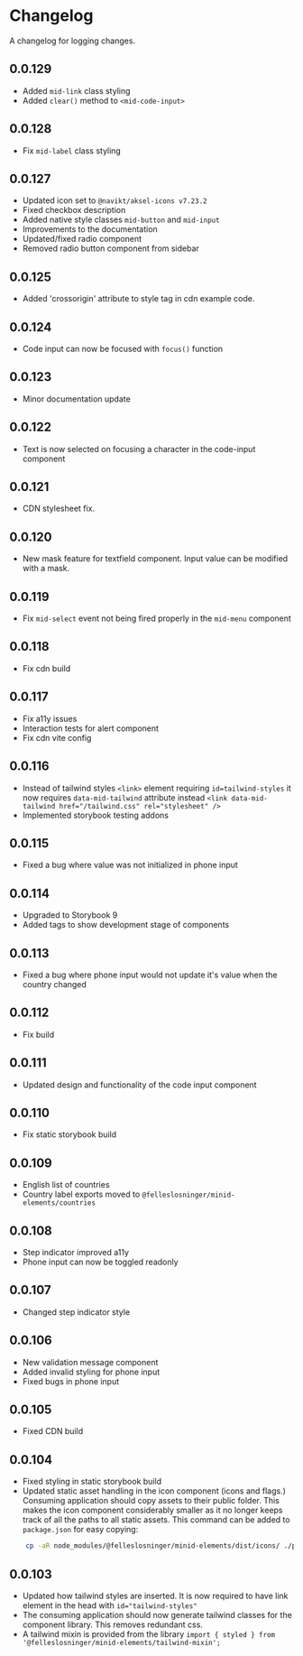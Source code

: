 # Changelog

A changelog for logging changes.

## 0.0.129

- Added `mid-link` class styling
- Added `clear()` method to `<mid-code-input>`

## 0.0.128

- Fix `mid-label` class styling

## 0.0.127

- Updated icon set to `@navikt/aksel-icons v7.23.2`
- Fixed checkbox description
- Added native style classes `mid-button` and `mid-input`
- Improvements to the documentation
- Updated/fixed radio component
- Removed radio button component from sidebar

## 0.0.125

- Added 'crossorigin' attribute to style tag in cdn example code.

## 0.0.124

- Code input can now be focused with `focus()` function

## 0.0.123

- Minor documentation update

## 0.0.122

- Text is now selected on focusing a character in the code-input component

## 0.0.121

- CDN stylesheet fix.

## 0.0.120

- New mask feature for textfield component. Input value can be modified with a mask.

## 0.0.119

- Fix `mid-select` event not being fired properly in the `mid-menu` component

## 0.0.118

- Fix cdn build

## 0.0.117

- Fix a11y issues
- Interaction tests for alert component
- Fix cdn vite config

## 0.0.116

- Instead of tailwind styles `<link>` element requiring `id=tailwind-styles` it now requires `data-mid-tailwind` attribute instead `<link data-mid-tailwind href="/tailwind.css" rel="stylesheet" />`
- Implemented storybook testing addons

## 0.0.115

- Fixed a bug where value was not initialized in phone input

## 0.0.114

- Upgraded to Storybook 9
- Added tags to show development stage of components

## 0.0.113

- Fixed a bug where phone input would not update it's value when the country changed

## 0.0.112

- Fix build

## 0.0.111

- Updated design and functionality of the code input component

## 0.0.110

- Fix static storybook build

## 0.0.109

- English list of countries
- Country label exports moved to `@felleslosninger/minid-elements/countries`

## 0.0.108

- Step indicator improved a11y
- Phone input can now be toggled readonly

## 0.0.107

- Changed step indicator style

## 0.0.106

- New validation message component
- Added invalid styling for phone input
- Fixed bugs in phone input

## 0.0.105

- Fixed CDN build

## 0.0.104

- Fixed styling in static storybook build
- Updated static asset handling in the icon component (icons and flags.) Consuming application should copy assets to their public folder. This makes the icon component considerably smaller as it no longer keeps track of all the paths to all static assets.
  This command can be added to `package.json` for easy copying:

```bash
    cp -aR node_modules/@felleslosninger/minid-elements/dist/icons/ ./public/icons && cp -aR node_modules/@felleslosninger/minid-elements/dist/flags/ ./public/flags
```

## 0.0.103

- Updated how tailwind styles are inserted. It is now required to have link element in the head with `id="tailwind-styles"`
- The consuming application should now generate tailwind classes for the component library. This removes redundant css.
- A tailwind mixin is provided from the library `import { styled } from '@felleslosninger/minid-elements/tailwind-mixin';`
